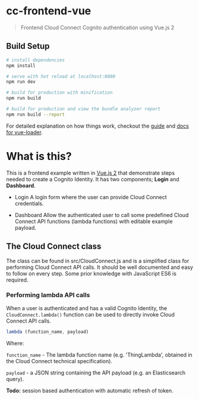 # cc-frontend-vue

> Frontend Cloud Connect Cognito authentication using Vue.js 2

## Build Setup

``` bash
# install dependencies
npm install

# serve with hot reload at localhost:8080
npm run dev

# build for production with minification
npm run build

# build for production and view the bundle analyzer report
npm run build --report
```

For detailed explanation on how things work, checkout the [guide](http://vuejs-templates.github.io/webpack/) and [docs for vue-loader](http://vuejs.github.io/vue-loader).

# What is this?

This is a frontend example written in [Vue.js 2](https://vuejs.org/) that demonstrate steps needed to create a Cognito Identity. It has two components; **Login** and **Dashboard**.

* Login
	A login form where the user can provide Cloud Connect credentials.

* Dashboard
    Allow the authenticated user to call some predefined Cloud Connect API functions (lambda functions) with editable example payload.

## The Cloud Connect class

The class can be found in src/CloudConnect.js and is a simplified class for performing Cloud Connect API calls. It should be well documented and easy to follow on every step. Some prior knowledge with JavaScript ES6 is required.

### Performing lambda API calls

When a user is authenticated and has a valid Cognito Identity, the `CloudConnect.lambda()` function can be used to directly invoke Cloud Connect API calls.

```javascript
lambda (function_name, payload)
```
Where:

`function_name` - The lambda function name (e.g. 'ThingLambda', obtained in the Cloud Connect technical specification).

`payload` - a JSON string containing the API payload (e.g. an Elasticsearch query).
	



**Todo:** session based authentication with automatic refresh of token.